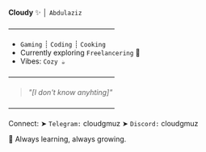 **Cloudy** ✨ │ `Abdulaziz`

———————————————

*   `Gaming` ┊ `Coding` ┊ `Cooking`
*   Currently exploring `Freelancering` 🌱
*   Vibes: `Cozy ☕`

———————————————

> _"[I don't know anyhting]"_

———————————————

Connect:
➤ `Telegram:` cloudgmuz
➤ `Discord:` cloudgmuz

🌙 Always learning, always growing.
